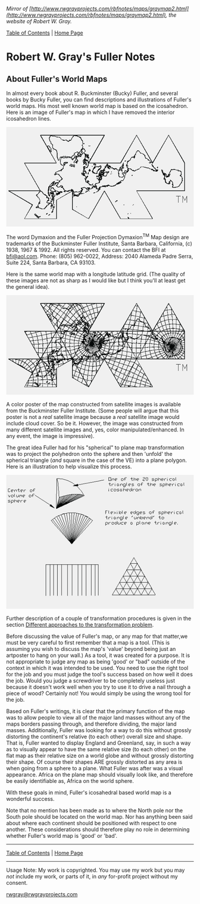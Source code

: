 <!-- Date: 6 January 2016 16:27:47 -->

*Mirror of [http://www.rwgrayprojects.com/rbfnotes/maps/graymap2.html](http://www.rwgrayprojects.com/rbfnotes/maps/graymap2.html), the website of Robert W. Gray.*

[Table of Contents](../table_of_contents.html "Table of Contents") | [Home Page](http://www.rwgrayprojects.com)

# Robert W. Gray's Fuller Notes

## About Fuller's World Maps

In almost every book about R. Buckminster (Bucky) Fuller, and several books by Bucky Fuller, you can find descriptions and illustrations of Fuller's world maps. His most well known world map is based on the icosahedron. Here is an image of Fuller's map in which I have removed the interior icosahedron lines.

![](./images/fmap2.gif)

The word Dymaxion and the Fuller Projection Dymaxion<sup>TM</sup> Map design are trademarks of the Buckminster Fuller Institute, Santa Barbara, California, (c) 1938, 1967 & 1992. All rights reserved. You can contact the BFI at [bfi@aol.com](mailto:bfi@aol.com).
Phone: (805) 962-0022, Address: 2040 Alameda Padre Serra, Suite 224, Santa Barbara, CA 93103.

Here is the same world map with a longitude latitude grid. (The quality of these images are not as sharp as I would like but I think you'll at least get the general idea).

![](./images/fmap3.gif)

A color poster of the map constructed from satellite images is available from the Buckminster Fuller Institute. (Some people will argue that this poster is not a *real* satellite image because a *real* satellite image would include cloud cover. So be it. However, the image was constructed from many different satellite images and, yes, color manipulated/enhanced. In any event, the image is impressive).

The great idea Fuller had for his "spherical" to plane map transformation was to project the polyhedron onto the sphere and then 'unfold' the spherical triangle (*and* square in the case of the VE) into a plane polygon. Here is an illustration to help visualize this process.

![](./images/mapfu1.gif)

Further description of a couple of transformation procedures is given in the section [Different approaches to the transformation problem](graymapa.html).

Before discussing the value of Fuller's map, or any map for that matter,we must be very careful to first remember that a map is a tool. (This is assuming you wish to discuss the map's 'value' beyond being just an artposter to hang on your wall.) As a tool, it was created for a purpose. It is not appropriate to judge any map as being 'good' or "bad" outside of the context in which it was intended to be used. You need to use the right tool for the job and you must judge the tool's success based on how well it does the job. Would you judge a screwdriver to be completely useless just because it doesn't work well when you try to use it to drive a nail through a piece of wood? Certainly not! You would simply be using the wrong tool for the job.

Based on Fuller's writings, it is clear that the primary function of the map was to allow people to view all of the major land masses without any of the maps borders passing through, and therefore dividing, the major land masses. Additionally, Fuller was looking for a way to do this without grossly distorting the continent's relative (to each other) overall size and shape. That is, Fuller wanted to display England and Greenland, say, in such a way as to visually appear to have the same relative size (to each other) on the flat map as their relative size on a world globe and without grossly distorting their shape. Of course their shapes ARE grossly distorted as any area is when going from a sphere to a plane. What Fuller was after was a visual appearance. Africa on the plane map should visually look like, and therefore be easily identifiable as, Africa on the world sphere.

With these goals in mind, Fuller's icosahedral based world map is a
wonderful success.

Note that no mention has been made as to where the North pole nor the South pole should be located on the world map. Nor has anything been said about where each continent should be positioned with respect to one another. These considerations should therefore play no role in determining whether Fuller's world map is 'good' or 'bad'.

<hr>

[Table of Contents](../table_of_contents.html "Table of Contents") | [Home Page](http://www.rwgrayprojects.com "rwgrayprojects.com")

<hr>

Usage Note: My work is copyrighted. You may use my work but you may *not* include my work, or parts of it, in *any* for-profit project without my consent.

[rwgray@rwgrayprojects.com](mailto:rwgray@rwgrayprojects.com)

